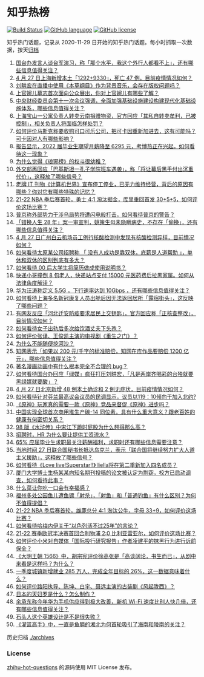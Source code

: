 # 知乎热榜
[![Build Status](https://github.com/ToWeLong/zhihu-hot-questions/workflows/CI/badge.svg)](https://github.com/ToWeLong/zhihu-hot-questions/actions)
[![GitHub language](https://img.shields.io/badge/language-golang-orange.svg)](https://golang.org/)
[![GitHub license](https://img.shields.io/github/license/ToWeLong/zhihu-hot-questions)](https://github.com/ToWeLong/zhihu-hot-questions/blob/main/LICENSE)

知乎热门话题，记录从 2020-11-29 日开始的知乎热门话题。每小时抓取一次数据，按天[归档](./archives)

<!-- BEGIN -->

1. [国台办发言人谈台军演习，称「那个水平，我这个外行人都看不上」，还有哪些信息值得关注？](https://www.zhihu.com/question/530286899)
1. [4 月 27 日上海新增本土「1292+9330」，死亡 47 例，目前疫情情况如何？](https://www.zhihu.com/question/530404424)
1. [刘畊宏在直播中使用《本草纲目》作为背景音乐，会存在版权问题吗？](https://www.zhihu.com/question/529170334)
1. [上官婉儿墓志首次面向公众展出，你对上官婉儿有哪些了解？](https://www.zhihu.com/question/530266138)
1. [中央财经委员会第十一次会议强调，全面加强基础设施建设构建现代化基础设施体系，哪些信息值得关注？](https://www.zhihu.com/question/530265497)
1. [上海宝山一公寓负责人转卖云南捐赠物资，官方回应「其私自转卖牟利，已被控制」，相关负责人将面临怎样处罚？](https://www.zhihu.com/question/529878879)
1. [如何评价马斯克称要收购可口可乐公司，把可卡因重新加进去，这有可能吗？可卡因对人有哪些影响？](https://www.zhihu.com/question/530417617)
1. [报告显示，2022 届毕业生期望月薪降至 6295 元，考博热正在兴起，如何看待这一现象？](https://www.zhihu.com/question/530166229)
1. [为什么觉得《琅琊榜》的权斗很幼稚？](https://www.zhihu.com/question/393487871)
1. [外交部再回应「巴基斯坦一孔子学院班车遇袭」，称「将让幕后黑手付出沉重代价」，这释放了哪些信号？](https://www.zhihu.com/question/530299409)
1. [老牌 IT 刊物《计算机世界》宣布停工停业，已无力维持经营，背后的原因有哪些？你对它有哪些特殊的记忆？](https://www.zhihu.com/question/530298099)
1. [21-22 NBA 季后赛首轮，勇士 4:1 淘汰掘金，库里重回首发 30+5+5，如何评价这场比赛？](https://www.zhihu.com/question/530409921)
1. [普京称外部势力干涉乌局势将遭闪电般打击，如何看待普京的警告？](https://www.zhihu.com/question/530410521)
1. [「错换人生 28 年」案一审宣判，姚策生母未隐瞒病史，不存在「偷换」，还有哪些信息值得关注？](https://www.zhihu.com/question/530415329)
1. [4 月 27 日广州白云机场员工例行核酸检测中发现有核酸检测异样，目前情况如何？](https://www.zhihu.com/question/530405668)
1. [如何看待太原某公司招聘称 「 没有人成功是靠双休，底薪是人道帮助 」，单休和双休的区别到底有多大？](https://www.zhihu.com/question/530349366)
1. [如何看待 00 后大学生将简历做成使用说明书？](https://www.zhihu.com/question/530233830)
1. [快递小哥撞倒 8 旬老人，快递站点支付 15000 元医药费后拉黑家属。如何从法律角度解读？](https://www.zhihu.com/question/530233191)
1. [华为汪涛称定义 5.5G ，下行速率达到 10Gbps ，还有哪些信息值得关注？](https://www.zhihu.com/question/530274294)
1. [如何看待上海多名新冠康复人员出舱后因无法返回居所「露宿街头」，这反映了哪些问题？](https://www.zhihu.com/question/530417636)
1. [有网友反应「河北迁安防疫要求居民上交钥匙」，官方回应称「正核查整改」，目前情况如何？](https://www.zhihu.com/question/530413350)
1. [如何看待女子出轨后多次给饮酒丈夫下头孢？](https://www.zhihu.com/question/530412049)
1. [如何评价张译、王俊凯主演的电视剧《重生之门》？](https://www.zhihu.com/question/450329531)
1. [为什么不能随便挖河沙？](https://www.zhihu.com/question/301034052)
1. [知网表示「如果以 200 元/千字的标准赔偿，知网在库作品要赔偿 1200 亿元」，哪些信息值得关注？](https://www.zhihu.com/question/530416684)
1. [著名漫画动画中有什么根本完全不合理的 bug？](https://www.zhihu.com/question/35915166)
1. [如何看待国台办回应「绿媒」疯狂打压刘畊宏，「凡是两岸齐喝彩的台独就要黑绿媒就要酸」？](https://www.zhihu.com/question/530263176)
1. [4 月 27 日北京新增 48 例本土确诊和 2 例无症状，目前疫情情况如何？](https://www.zhihu.com/question/530404636)
1. [如何看待针对芬兰最高议会议员的民调显示，议员以119：10倾向于加入北约?](https://www.zhihu.com/question/530260464)
1. [《原神》玩家真的需要一款《原神》竞品来督促《原神》进步吗？](https://www.zhihu.com/question/509775663)
1. [中国实现全球首次商用堆生产碳-14 同位素，具有什么重大意义？跟老百姓的健康有何密切关系？](https://www.zhihu.com/question/530294183)
1. [98 版《水浒传》中宋江下跪时屁股为什么翘得那么高？](https://www.zhihu.com/question/22574642)
1. [招聘时，HR 为什么要让提供工资流水？](https://www.zhihu.com/question/526775817)
1. [65% 应届毕业生求职最关注薪酬福利，求职时还有哪些信息需要注意？](https://www.zhihu.com/question/530404068)
1. [当地时间 27 日联合国秘书长抵达乌克兰，表示「联合国将继续努力扩大人道主义援助」，这释放了哪些信号？](https://www.zhihu.com/question/530405757)
1. [如何看待《Love live!Superstar!!》 liella将在第二季新加入四名成员？](https://www.zhihu.com/question/530368646)
1. [厦门大学博士生杨某某向知名期刊投稿的论文被认定为剽窃，校方已启动调查，如何看待此事？](https://www.zhihu.com/question/530043221)
1. [什么菜让你吃一口会有幸福感？](https://www.zhihu.com/question/520714812)
1. [福州多处公园鱼儿遭鱼镖「射杀」，「射鱼」和「普通钓鱼」有什么区别？为何不值得提倡？](https://www.zhihu.com/question/530258953)
1. [21-22 NBA 季后赛首轮，雄鹿总分 4:1 淘汰公牛，字母 33+9，如何评价这场比赛？](https://www.zhihu.com/question/530402956)
1. [如何看待哈梅内伊关于“以色列活不过25年”的言论？](https://www.zhihu.com/question/35530832)
1. [21-22 赛季欧冠半决赛首回合利物浦 2:0 比利亚雷亚尔，如何评价这场比赛？](https://www.zhihu.com/question/530398737)
1. [如何评价小米对自媒体「国际投行研究报告」作者凌建平的抹黑行为进行诉前保全？](https://www.zhihu.com/question/530323704)
1. [《大明王朝 1566》中，胡宗宪评价徐高张是「高谈阔论，书生而已」，从剧中来看是这样吗？为什么？](https://www.zhihu.com/question/411320904)
1. [一季度城镇新增就业 285 万人，完成全年目标的 26%，这一数据意味着什么？](https://www.zhihu.com/question/530250871)
1. [如何评价路阳执导、陈坤、白宇、聂远主演的古装剧《风起陇西》？](https://www.zhihu.com/question/528693035)
1. [日本的天妇罗是什么？怎么制作？](https://www.zhihu.com/question/528187539)
1. [余承东称今年华为手机供应得到极大改善，新机 Wi-Fi 速度比别人快几倍，还有哪些信息值得关注？](https://www.zhihu.com/question/530250354)
1. [石头人这个英雄设计是不是很失败？](https://www.zhihu.com/question/522521335)
1. [《灌篮高手》中，一直是鱼腩的湘北为何首轮吸引了海南和陵南的关注？](https://www.zhihu.com/question/525560847)

<!-- END -->

历史归档 [./archives](./archives)


### License
[zhihu-hot-questions](https://github.com/towelong/zhihu-hot-questions) 的源码使用 MIT License 发布。